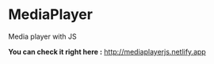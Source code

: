 # MediaPlayer
Media player with JS


**You can check it right here :** http://mediaplayerjs.netlify.app
